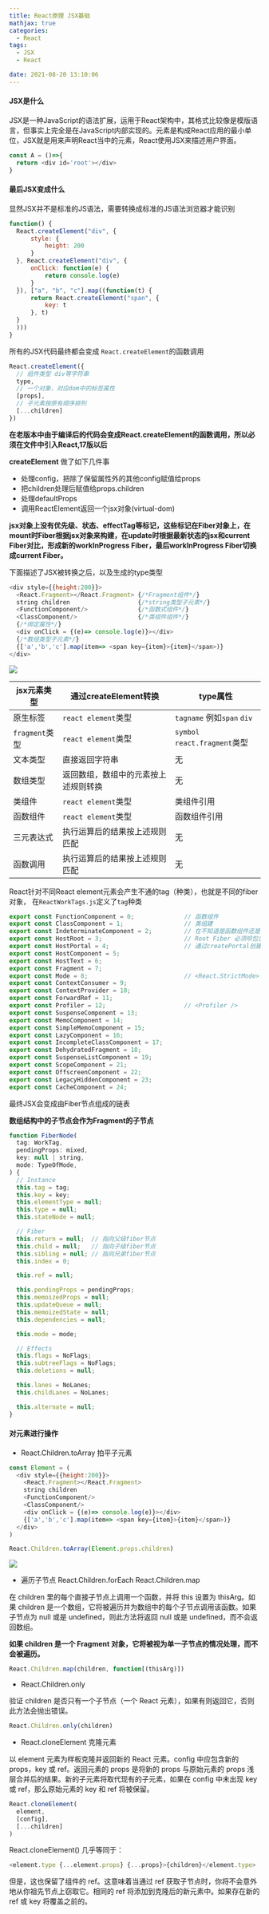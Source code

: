 ```yaml
---
title: React原理 JSX基础
mathjax: true
categories:
  - React
tags:
  - JSX
  - React

date: 2021-08-20 13:10:06
---
```


#### JSX是什么

JSX是一种JavaScript的语法扩展，运用于React架构中，其格式比较像是模版语言，但事实上完全是在JavaScript内部实现的。元素是构成React应用的最小单位，JSX就是用来声明React当中的元素，React使用JSX来描述用户界面。

```javascript
const A = ()=>{
  return <div id='root'></div>
}
```

#### 最后JSX变成什么

显然JSX并不是标准的JS语法，需要转换成标准的JS语法浏览器才能识别 

```javascript
function() {
  React.createElement("div", {
      style: {
          height: 200
      }
  }, React.createElement("div", {
      onClick: function(e) {
          return console.log(e)
      }
  }), ["a", "b", "c"].map((function(t) {
      return React.createElement("span", {
          key: t
      }, t)
  }
  )))
}
```

所有的JSX代码最终都会变成 `React.createElement`的函数调用

```javascript
React.createElement({
  // 组件类型 div等字符串
  type,
  // 一个对象，对应dom中的标签属性
  [props],
  // 子元素按原有顺序排列
  [...children]
})
```

**在老版本中由于编译后的代码会变成React.createElement的函数调用，所以必须在文件中引入React,17版以后**

**createElement** 做了如下几件事

+ 处理config，把除了保留属性外的其他config赋值给props
+ 把children处理后赋值给props.children
+ 处理defaultProps
+ 调用ReactElement返回一个jsx对象(virtual-dom)

**jsx对象上没有优先级、状态、effectTag等标记，这些标记在Fiber对象上，在mount时Fiber根据jsx对象来构建，在update时根据最新状态的jsx和current Fiber对比，形成新的workInProgress Fiber，最后workInProgress Fiber切换成current Fiber。**


下面描述了JSX被转换之后，以及生成的type类型

```javascript
<div style={{height:200}}>
  <React.Fragment></React.Fragment> {/*Fragment组件*/}
  string children                   {/*string类型子元素*/}
  <FunctionComponent/>              {/*函数式组件*/}
  <ClassComponent/>                 {/*类组件组件*/}
  {/*绑定属性*/}
  <div onClick = {(e)=> console.log(e)}></div>
  {/*数组类型子元素*/}
  {['a','b','c'].map(item=> <span key={item}>{item}</span>)}
</div>
```

![](0001.png)

|jsx元素类型|通过createElement转换|type属性|
|----|----|----|
|原生标签|`react element`类型|`tagname` 例如`span` `div`|
|`fragment`类型|`react element`类型|`symbol react.fragment`类型|
|文本类型|直接返回字符串|无|
|数组类型|返回数组，数组中的元素按上述规则转换|无|
|类组件|`react element`类型|类组件引用|
|函数组件|`react element`类型|函数组件引用|
|三元表达式|执行运算后的结果按上述规则匹配|无|
|函数调用|执行运算后的结果按上述规则匹配|无|

React针对不同React element元素会产生不通的tag（种类），也就是不同的fiber对象， 在`ReactWorkTags.js`定义了`tag`种类

```javascript
export const FunctionComponent = 0;              // 函数组件
export const ClassComponent = 1;                 // 类组建
export const IndeterminateComponent = 2;         // 在不知道是函数组件还是类组件的时候
export const HostRoot = 3;                       // Root Fiber 必须呗包含在另一个节点中
export const HostPortal = 4;                     // 通过createPortal创建的fiber子树，可能是另一个渲染的入口
export const HostComponent = 5;
export const HostText = 6;
export const Fragment = 7;
export const Mode = 8;                           // <React.StrictMode>
export const ContextConsumer = 9;
export const ContextProvider = 10;
export const ForwardRef = 11;
export const Profiler = 12;                      // <Profiler />
export const SuspenseComponent = 13;
export const MemoComponent = 14;
export const SimpleMemoComponent = 15;
export const LazyComponent = 16;
export const IncompleteClassComponent = 17;
export const DehydratedFragment = 18;
export const SuspenseListComponent = 19;
export const ScopeComponent = 21;
export const OffscreenComponent = 22;
export const LegacyHiddenComponent = 23;
export const CacheComponent = 24;
```

最终JSX会变成由Fiber节点组成的链表

**数组结构中的子节点会作为Fragment的子节点**

```javascript
function FiberNode(
  tag: WorkTag,
  pendingProps: mixed,
  key: null | string,
  mode: TypeOfMode,
) {
  // Instance
  this.tag = tag;
  this.key = key;
  this.elementType = null;
  this.type = null;
  this.stateNode = null;

  // Fiber
  this.return = null;  // 指向父级fiber节点
  this.child = null;   // 指向子级fiber节点
  this.sibling = null; // 指向兄弟fiber节点
  this.index = 0;

  this.ref = null;

  this.pendingProps = pendingProps;
  this.memoizedProps = null;
  this.updateQueue = null;
  this.memoizedState = null;
  this.dependencies = null;

  this.mode = mode;

  // Effects
  this.flags = NoFlags;
  this.subtreeFlags = NoFlags;
  this.deletions = null;

  this.lanes = NoLanes;
  this.childLanes = NoLanes;

  this.alternate = null;
}
```


#### 对元素进行操作

+ React.Children.toArray 拍平子元素

```javascript
const Element = (
  <div style={{height:200}}>
    <React.Fragment></React.Fragment>
    string children
    <FunctionComponent/>
    <ClassComponent/>
    <div onClick = {(e)=> console.log(e)}></div>
    {['a','b','c'].map(item=> <span key={item}>{item}</span>)}
  </div>
)

React.Children.toArray(Element.props.children)
```

![](0002)

+ 遍历子节点 React.Children.forEach React.Children.map

在 children 里的每个直接子节点上调用一个函数，并将 this 设置为 thisArg。如果 children 是一个数组，它将被遍历并为数组中的每个子节点调用该函数。如果子节点为 null 或是 undefined，则此方法将返回 null 或是 undefined，而不会返回数组。

**如果 children 是一个 Fragment 对象，它将被视为单一子节点的情况处理，而不会被遍历。**

```javascript
React.Children.map(children, function[(thisArg)])
```

+ React.Children.only

验证 children 是否只有一个子节点（一个 React 元素），如果有则返回它，否则此方法会抛出错误。

```javascript
React.Children.only(children)
```

+ React.cloneElement 克隆元素

以 element 元素为样板克隆并返回新的 React 元素。config 中应包含新的 props，key 或 ref。返回元素的 props 是将新的 props 与原始元素的 props 浅层合并后的结果。新的子元素将取代现有的子元素，如果在 config 中未出现 key 或 ref，那么原始元素的 key 和 ref 将被保留。

```javascript
React.cloneElement(
  element,
  [config],
  [...children]
)
```

React.cloneElement() 几乎等同于：

```javascript
<element.type {...element.props} {...props}>{children}</element.type>
```

但是，这也保留了组件的 ref。这意味着当通过 ref 获取子节点时，你将不会意外地从你祖先节点上窃取它。相同的 ref 将添加到克隆后的新元素中。如果存在新的 ref 或 key 将覆盖之前的。
